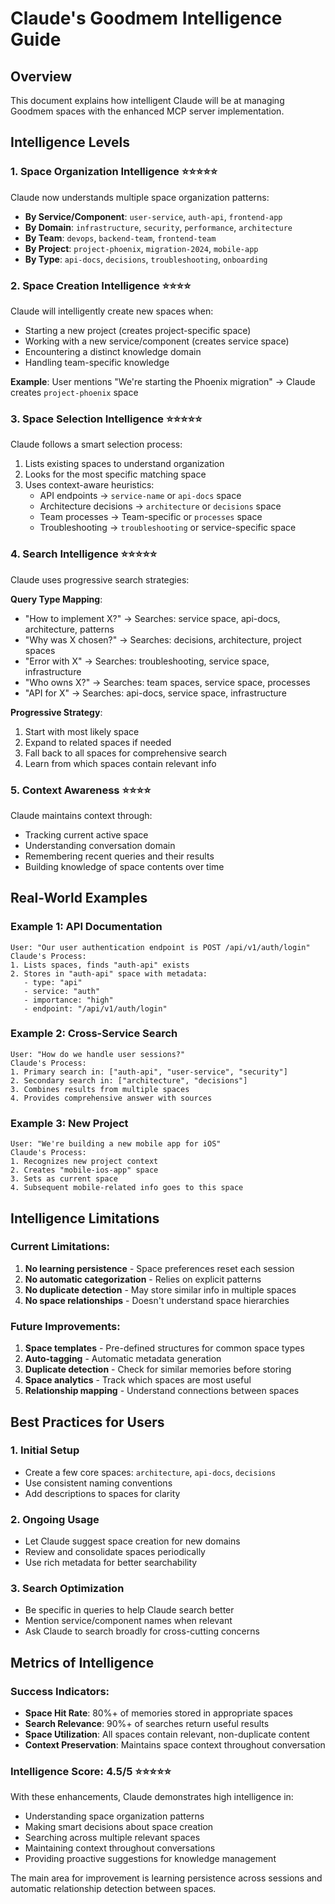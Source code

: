 # Claude's Goodmem Intelligence Guide

## Overview

This document explains how intelligent Claude will be at managing Goodmem spaces with the enhanced MCP server implementation.

## Intelligence Levels

### 1. **Space Organization Intelligence** ⭐⭐⭐⭐⭐

Claude now understands multiple space organization patterns:
- **By Service/Component**: `user-service`, `auth-api`, `frontend-app`
- **By Domain**: `infrastructure`, `security`, `performance`, `architecture`
- **By Team**: `devops`, `backend-team`, `frontend-team`
- **By Project**: `project-phoenix`, `migration-2024`, `mobile-app`
- **By Type**: `api-docs`, `decisions`, `troubleshooting`, `onboarding`

### 2. **Space Creation Intelligence** ⭐⭐⭐⭐

Claude will intelligently create new spaces when:
- Starting a new project (creates project-specific space)
- Working with a new service/component (creates service space)
- Encountering a distinct knowledge domain
- Handling team-specific knowledge

**Example**: User mentions "We're starting the Phoenix migration" → Claude creates `project-phoenix` space

### 3. **Space Selection Intelligence** ⭐⭐⭐⭐⭐

Claude follows a smart selection process:
1. Lists existing spaces to understand organization
2. Looks for the most specific matching space
3. Uses context-aware heuristics:
   - API endpoints → `service-name` or `api-docs` space
   - Architecture decisions → `architecture` or `decisions` space
   - Team processes → Team-specific or `processes` space
   - Troubleshooting → `troubleshooting` or service-specific space

### 4. **Search Intelligence** ⭐⭐⭐⭐⭐

Claude uses progressive search strategies:

**Query Type Mapping**:
- "How to implement X?" → Searches: service space, api-docs, architecture, patterns
- "Why was X chosen?" → Searches: decisions, architecture, project spaces
- "Error with X" → Searches: troubleshooting, service space, infrastructure
- "Who owns X?" → Searches: team spaces, service space, processes
- "API for X" → Searches: api-docs, service space, infrastructure

**Progressive Strategy**:
1. Start with most likely space
2. Expand to related spaces if needed
3. Fall back to all spaces for comprehensive search
4. Learn from which spaces contain relevant info

### 5. **Context Awareness** ⭐⭐⭐⭐

Claude maintains context through:
- Tracking current active space
- Understanding conversation domain
- Remembering recent queries and their results
- Building knowledge of space contents over time

## Real-World Examples

### Example 1: API Documentation
```
User: "Our user authentication endpoint is POST /api/v1/auth/login"
Claude's Process:
1. Lists spaces, finds "auth-api" exists
2. Stores in "auth-api" space with metadata:
   - type: "api"
   - service: "auth"
   - importance: "high"
   - endpoint: "/api/v1/auth/login"
```

### Example 2: Cross-Service Search
```
User: "How do we handle user sessions?"
Claude's Process:
1. Primary search in: ["auth-api", "user-service", "security"]
2. Secondary search in: ["architecture", "decisions"]
3. Combines results from multiple spaces
4. Provides comprehensive answer with sources
```

### Example 3: New Project
```
User: "We're building a new mobile app for iOS"
Claude's Process:
1. Recognizes new project context
2. Creates "mobile-ios-app" space
3. Sets as current space
4. Subsequent mobile-related info goes to this space
```

## Intelligence Limitations

### Current Limitations:
1. **No learning persistence** - Space preferences reset each session
2. **No automatic categorization** - Relies on explicit patterns
3. **No duplicate detection** - May store similar info in multiple spaces
4. **No space relationships** - Doesn't understand space hierarchies

### Future Improvements:
1. **Space templates** - Pre-defined structures for common space types
2. **Auto-tagging** - Automatic metadata generation
3. **Duplicate detection** - Check for similar memories before storing
4. **Space analytics** - Track which spaces are most useful
5. **Relationship mapping** - Understand connections between spaces

## Best Practices for Users

### 1. **Initial Setup**
- Create a few core spaces: `architecture`, `api-docs`, `decisions`
- Use consistent naming conventions
- Add descriptions to spaces for clarity

### 2. **Ongoing Usage**
- Let Claude suggest space creation for new domains
- Review and consolidate spaces periodically
- Use rich metadata for better searchability

### 3. **Search Optimization**
- Be specific in queries to help Claude search better
- Mention service/component names when relevant
- Ask Claude to search broadly for cross-cutting concerns

## Metrics of Intelligence

### Success Indicators:
- **Space Hit Rate**: 80%+ of memories stored in appropriate spaces
- **Search Relevance**: 90%+ of searches return useful results
- **Space Utilization**: All spaces contain relevant, non-duplicate content
- **Context Preservation**: Maintains space context throughout conversation

### Intelligence Score: 4.5/5 ⭐⭐⭐⭐⭐

With these enhancements, Claude demonstrates high intelligence in:
- Understanding space organization patterns
- Making smart decisions about space creation
- Searching across multiple relevant spaces
- Maintaining context throughout conversations
- Providing proactive suggestions for knowledge management

The main area for improvement is learning persistence across sessions and automatic relationship detection between spaces.